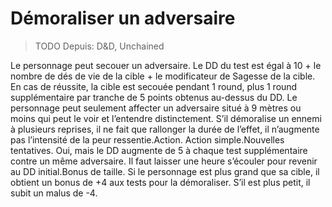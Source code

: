 # Démoraliser un adversaire

> TODO Depuis: D&D, Unchained

Le personnage peut secouer un adversaire. Le DD du test est égal à 10 + le nombre de dés de vie de la cible + le modificateur de Sagesse de la cible. En cas de réussite, la cible est secouée pendant 1 round, plus 1 round supplémentaire par tranche de 5 points obtenus au-dessus du DD. Le personnage peut seulement affecter un adversaire situé à 9 mètres ou moins qui peut le voir et l’entendre distinctement. S’il démoralise un ennemi à plusieurs reprises, il ne fait que rallonger la durée de l’effet, il n’augmente pas l’intensité de la peur ressentie.Action. Action simple.Nouvelles tentatives. Oui, mais le DD augmente de 5 à chaque test supplémentaire contre un même adversaire. Il faut laisser une heure s’écouler pour revenir au DD initial.Bonus de taille. Si le personnage est plus grand que sa cible, il obtient un bonus de +4 aux tests pour la démoraliser. S’il est plus petit, il subit un malus de -4.


